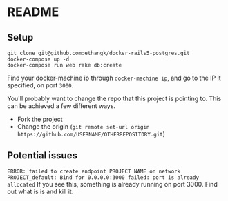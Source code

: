 # README

## Setup
```
git clone git@github.com:ethangk/docker-rails5-postgres.git
docker-compose up -d
docker-compose run web rake db:create
```

Find your docker-machine ip through `docker-machine ip`, and go to the IP it specified, on port `3000`.

You'll probably want to change the repo that this project is pointing to. This can be achieved a few different ways.
 - Fork the project
 - Change the origin (`git remote set-url origin https://github.com/USERNAME/OTHERREPOSITORY.git`)

## Potential issues
`ERROR: failed to create endpoint PROJECT NAME on network PROJECT_default: Bind for 0.0.0.0:3000 failed: port is already allocated`
If you see this, something is already running on port 3000. Find out what is is and kill it.
